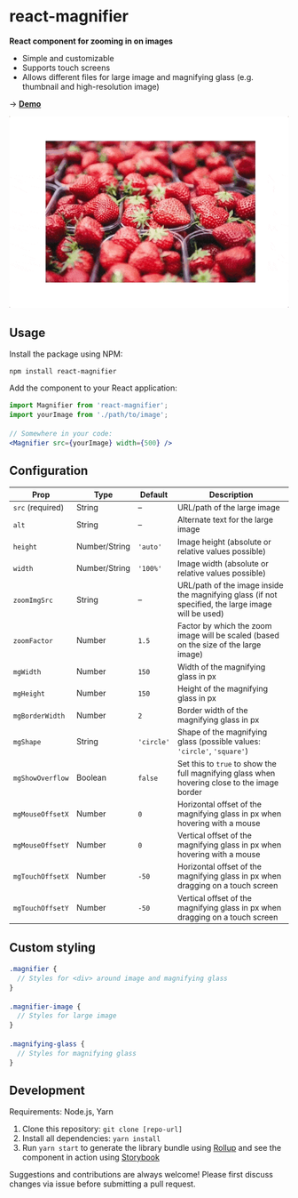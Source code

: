 # react-magnifier

**React component for zooming in on images**

* Simple and customizable
* Supports touch screens
* Allows different files for large image and magnifying glass (e.g. thumbnail and high-resolution image)

→ **[Demo](https://samuelmeuli.github.io/react-magnifier)**

<p align="center">
  <img src=".github/demo.gif" width=600 alt="Demo">
</p>


## Usage

Install the package using NPM:

```
npm install react-magnifier
```

Add the component to your React application:

```jsx
import Magnifier from 'react-magnifier';
import yourImage from './path/to/image';

// Somewhere in your code:
<Magnifier src={yourImage} width={500} />
```


## Configuration

Prop | Type | Default | Description
---- | ---- | ------- | -----------
`src` (required) | String | – | URL/path of the large image
`alt` | String | – | Alternate text for the large image
`height` | Number/String | `'auto'` | Image height (absolute or relative values possible)
`width` | Number/String | `'100%'` | Image width (absolute or relative values possible)
`zoomImgSrc` | String | – | URL/path of the image inside the magnifying glass (if not specified, the large image will be used)
`zoomFactor` | Number | `1.5` | Factor by which the zoom image will be scaled (based on the size of the large image)
`mgWidth` | Number | `150` | Width of the magnifying glass in px
`mgHeight` | Number | `150` | Height of the magnifying glass in px
`mgBorderWidth` | Number | `2` | Border width of the magnifying glass in px
`mgShape` | String | `'circle'` | Shape of the magnifying glass (possible values: `'circle'`, `'square'`)
`mgShowOverflow` | Boolean | `false` | Set this to `true` to show the full magnifying glass when hovering close to the image border
`mgMouseOffsetX` | Number | `0` | Horizontal offset of the magnifying glass in px when hovering with a mouse
`mgMouseOffsetY` | Number | `0` | Vertical offset of the magnifying glass in px when hovering with a mouse
`mgTouchOffsetX` | Number | `-50` | Horizontal offset of the magnifying glass in px when dragging on a touch screen
`mgTouchOffsetY` | Number | `-50` | Vertical offset of the magnifying glass in px when dragging on a touch screen


## Custom styling

```scss
.magnifier {
  // Styles for <div> around image and magnifying glass
}

.magnifier-image {
  // Styles for large image
}

.magnifying-glass {
  // Styles for magnifying glass
}
```


## Development

Requirements: Node.js, Yarn

1. Clone this repository: `git clone [repo-url]`
2. Install all dependencies: `yarn install`
3. Run `yarn start` to generate the library bundle using [Rollup](https://github.com/rollup/rollup) and see the component in action using [Storybook](https://github.com/storybooks/storybook)

Suggestions and contributions are always welcome! Please first discuss changes via issue before submitting a pull request.
